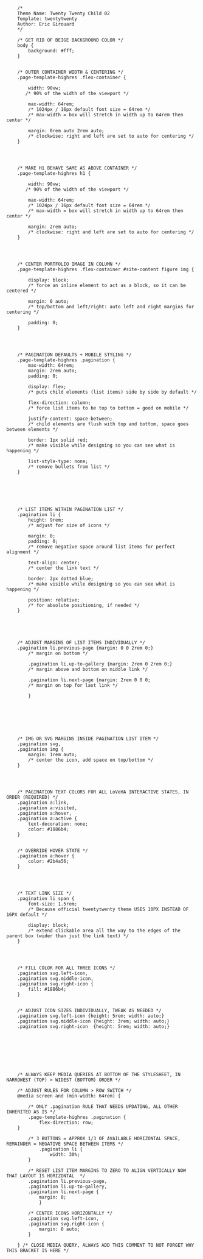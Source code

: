         /*
        Theme Name: Twenty Twenty Child 02
        Template: twentytwenty
        Author: Eric Girouard
        */

        /* GET RID OF BEIGE BACKGROUND COLOR */
        body {
            background: #fff;
        }


        /* OUTER CONTAINER WIDTH & CENTERING */
        .page-template-highres .flex-container {

            width: 90vw;
           /* 90% of the width of the viewport */

            max-width: 64rem;
            /* 1024px / 16px default font size = 64rem */
            /* max-width = box will stretch in width up to 64rem then center */

            margin: 0rem auto 2rem auto;
            /* clockwise: right and left are set to auto for centering */
        }




        /* MAKE H1 BEHAVE SAME AS ABOVE CONTAINER */
        .page-template-highres h1 {

            width: 90vw;
           /* 90% of the width of the viewport */

            max-width: 64rem;
            /* 1024px / 16px default font size = 64rem */
            /* max-width = box will stretch in width up to 64rem then center */

            margin: 2rem auto;
            /* clockwise: right and left are set to auto for centering */
        }




        /* CENTER PORTFOLIO IMAGE IN COLUMN */
        .page-template-highres .flex-container #site-content figure img {

            display: block;
            /* force an inline element to act as a block, so it can be centered */

            margin: 0 auto;
            /* top/bottom and left/right: auto left and right margins for centering */
            
            padding: 0;
        }




        /* PAGINATION DEFAULTS + MOBILE STYLING */
        .page-template-highres .pagination {
            max-width: 64rem;
            margin: 2rem auto;
            padding: 0;

            display: flex;
            /* puts child elements (list items) side by side by default */
            
            flex-direction: column;
            /* force list items to be top to bottom = good on mobile */

            justify-content: space-between;
            /* child elements are flush with top and bottom, space goes between elements */

            border: 1px solid red;
            /* make visible while designing so you can see what is happening */

            list-style-type: none;
            /* remove bullets from list */
        }






        /* LIST ITEMS WITHIN PAGINATION LIST */
        .pagination li {
            height: 9rem;
            /* adjust for size of icons */

            margin: 0;
            padding: 0;
            /* remove negative space around list items for perfect alignment */
            
            text-align: center;
            /* center the link text */

            border: 2px dotted blue;
            /* make visible while designing so you can see what is happening */

            position: relative;
            /* for absolute positioning, if needed */
        }





        /* ADJUST MARGINS OF LIST ITEMS INDIVIDUALLY */
        .pagination li.previous-page {margin: 0 0 2rem 0;}
            /* margin on bottom */

            .pagination li.up-to-gallery {margin: 2rem 0 2rem 0;}
            /* margin above and bottom on middle link */

            .pagination li.next-page {margin: 2rem 0 0 0;
            /* margin on top for last link */

            }







        /* IMG OR SVG MARGINS INSIDE PAGINATION LIST ITEM */
        .pagination svg,
        .pagination img {
            margin: 1rem auto;
            /* center the icon, add space on top/bottom */
        }




        /* PAGINATION TEXT COLORS FOR ALL LoVeHA INTERACTIVE STATES, IN ORDER (REQUIRED) */
        .pagination a:link,
        .pagination a:visited,
        .pagination a:hover,
        .pagination a:active {
            text-decoration: none;
            color: #1886b4;
        }


        /* OVERRIDE HOVER STATE */
        .pagination a:hover {
            color: #2b4a56;
        }




        /* TEXT LINK SIZE */
        .pagination li span {
            font-size: 1.5rem;
            /* Because official twentytwenty theme USES 10PX INSTEAD OF 16PX default */

            display: block;
            /* extend clickable area all the way to the edges of the parent box (wider than just the link text) */
        }




        /* FILL COLOR FOR ALL THREE ICONS */
        .pagination svg.left-icon,
        .pagination svg.middle-icon,
        .pagination svg.right-icon {
            fill: #1886b4;
        }


        /* ADJUST ICON SIZES INDIVIDUALLY, TWEAK AS NEEDED */
        .pagination svg.left-icon {height: 5rem; width: auto;}
        .pagination svg.middle-icon {height: 3rem; width: auto;}
        .pagination svg.right-icon  {height: 5rem; width: auto;}








        /* ALWAYS KEEP MEDIA QUERIES AT BOTTOM OF THE STYLESHEET, IN NARROWEST (TOP) > WIDEST (BOTTOM) ORDER */

        /* ADJUST RULES FOR COLUMN > ROW SWITCH */
        @media screen and (min-width: 64rem) {

            /* ONLY .pagination RULE THAT NEEDS UPDATING, ALL OTHER INHERITED AS IS */
            .page-template-highres .pagination {
                flex-direction: row;
        }

            /* 3 BUTTONS = APPROX 1/3 OF AVAILABLE HORIZONTAL SPACE, REMAINDER = NEGATIVE SPACE BETWEEN ITEMS */
                .pagination li {
                    width: 30%;
            }

            /* RESET LIST ITEM MARGINS TO ZERO TO ALIGN VERTICALLY NOW THAT LAYOUT IS HORIZONTAL  */
            .pagination li.previous-page, 
            .pagination li.up-to-gallery,
            .pagination li.next-page {
                margin: 0;
                } 

            /* CENTER ICONS HORIZONTALLY */
            .pagination svg.left-icon, 
            .pagination svg.right-icon { 
                margin: 0 auto;
            }

        } /* CLOSE MEDIA QUERY, ALWAYS ADD THIS COMMENT TO NOT FORGET WHY THIS BRACKET IS HERE */